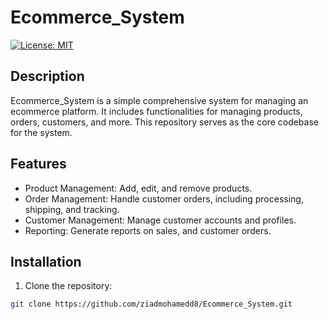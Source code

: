 # Ecommerce_System

[![License: MIT](https://img.shields.io/badge/License-MIT-yellow.svg)](https://opensource.org/licenses/MIT)

## Description

Ecommerce_System is a simple comprehensive system for managing an ecommerce platform. It includes functionalities for managing products, orders, customers, and more. This repository serves as the core codebase for the system.

## Features

- Product Management: Add, edit, and remove products.
- Order Management: Handle customer orders, including processing, shipping, and tracking.
- Customer Management: Manage customer accounts and profiles.
- Reporting: Generate reports on sales, and customer orders.

## Installation

1. Clone the repository:

```bash
git clone https://github.com/ziadmohamedd8/Ecommerce_System.git
